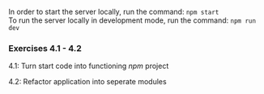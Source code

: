 In order to start the server locally, run the command: `npm start`  
To run the server locally in development mode, run the command: `npm run dev`

### Exercises 4.1 - 4.2
4.1: Turn start code into functioning *npm* project

4.2: Refactor application into seperate modules 
